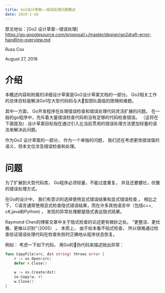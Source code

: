 ```yaml
---
title: Go2设计草案——错误处理问题概述
date: 2019-1-10
---
```

原文地址：[Go2 设计草案--错误处理] https://go.googlesource.com/proposal/+/master/design/go2draft-error-handling-overview.md 

Russ Cox

August 27, 2018

# 介绍
本概述内容和附属的详细设计草案是Go2设计草案文档的一部分。 Go2相关工作的总体目标是解决Go1在大型代码码与大型团队面临的困境和难题。


其中一方面， Go开发程序在处理错误检查和错误处理代码灵活扩展的问题。 在一般的go程序中，充斥着大量错误检查代码和没有足够的代码检查错误。 （这将在下面提及) . 设计草案目标指在通过引入比当前贯用的错误处理方法更加轻量的语法来解决此问题。 

作为Go2 设计草案的一部分， 作为一个单独的问题， 我们还在考虑更改错误值的语义，但本文仅涉及错误检查和处理。 


# 问题
为了扩展到大型代码库， Go程序必须轻量，不能过度重复， 并且还要健壮，优雅的错误处理方式。 

在Go的设计中， 我们有意识的选择使用显式错误结果和显式错误检查 。 相比之下， C语言通常使用显式检查隐式错误结果，而在许多其他语言中（包括c++, c#,java和Python) ， 发现的异常处理都是隐式表达隐式结果。 

Raymond Chen的博客文章中关于隐式检查的论述更有微妙之处。 "更整洁、更优雅、更难以识别“（2005） 。 本质上， 由于权本看不陷式检查， 所以很难通过检查验证错误处理代码在检查失败时正确地从程序状态恢复。  

例如： 考虑一下如下代码， 用Go的伪代码来描述抛出异常：

```Go
func CopyFile(src, dst string) throws error {
	r := os.Open(src)
	defer r.Close()

	w := os.Create(dst)
	io.Copy(w, r)
	w.Close()
}
```
